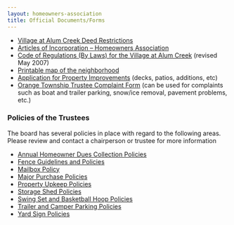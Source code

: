 ```yaml
---
layout: homeowners-association
title: Official Documents/Forms
---
```


  * [Village at Alum Creek Deed Restrictions][44]
  * [Articles of Incorporation – Homeowners Association][54]
  * [Code of Regulations (By Laws) for the Village at Alum Creek][55] (revised May 2007)
  * [Printable map of the neighborhood][56]
  * [Application for Property Improvements][57] (decks, patios, additions, etc)
  * [Orange Township Trustee Complaint Form][58] (can be used for complaints such as boat and trailer parking, snow/ice removal, pavement problems, etc.)

### Policies of the Trustees

The board has several policies in place with regard to the following areas.
Please review and contact a chairperson or trustee for more information

  * [Annual Homeowner Dues Collection Policies][59]
  * [Fence Guidelines and Policies][60]
  * [Mailbox Policy][61]
  * [Major Purchase Policies][62]
  * [Property Upkeep Policies][63]
  * [Storage Shed Policies][64]
  * [Swing Set and Basketball Hoop Policies][65]
  * [Trailer and Camper Parking Policies][66]
  * [Yard Sign Policies][67]

   [44]: http://www.villageatalumcreek.org/wp-content/uploads/2006/04/warranty_deed_of_restrictions.pdf
   [54]: http://www.villageatalumcreek.org/wp-content/uploads/2006/05/articles_of_incorporation.pdf
   [55]: http://www.villageatalumcreek.org/wp-content/uploads/2007/08/VAC%20HOA%20BY-Laws%2005302007%20filed%20copy.pdf
   [56]: http://www.villageatalumcreek.org/wp-content/uploads/2007/03/Map%20of%20subdivision%20mc13.pdf
   [57]: http://www.villageatalumcreek.org/wp-content/uploads/2008/05/AppExternalImprovement.pdf
   [58]: http://www.villageatalumcreek.org/wp-content/uploads/2007/11/OrangeTownshipTrusteeComplaintForm.pdf
   [59]: http://www.villageatalumcreek.org/wp-content/uploads/2008/05/DuesCollectionPolicy.pdf
   [60]: http://www.villageatalumcreek.org/wp-content/uploads/2007/07/VAC%20HOA%20Fence%20Policy%2020070601%20v5.doc
   [61]: http://www.villageatalumcreek.org/wp-content/uploads/2009/04/VAC%20HOA%20Mailbox%20Policy%2020090424%20V2.pdf
   [62]: http://www.villageatalumcreek.org/wp-content/uploads/2007/07/VAC%20HOA%20Trustee%20Purchase%20Policy%2020070601%20v5.doc
   [63]: http://www.villageatalumcreek.org/wp-content/uploads/2007/11/PropertyUpkeepCommunicationPolicy.pdf
   [64]: http://www.villageatalumcreek.org/wp-content/uploads/2008/01/ShedPolicy.pdf
   [65]: http://www.villageatalumcreek.org/wp-content/uploads/2008/05/SwingSetBasketballPolicy.pdf
   [66]: http://www.villageatalumcreek.org/wp-content/uploads/2007/11/TrailerandCamperParkingCommunicationPolicy.pdf
   [67]: http://www.villageatalumcreek.org/wp-content/uploads/2007/07/VAC%20HOA%20Sign%20Policy%2020070601%20v3.doc
